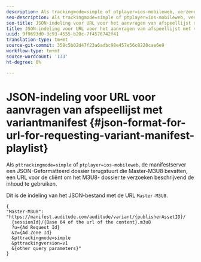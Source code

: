 ```yaml
---
description: Als trackingmode=simple of ptplayer=ios-mobileweb, verzendt de manifestserver een JSON-bestand met Master-M3U8, een URL die de client moet gebruiken om het M3U8-bestand met een beschrijving van de inhoud aan te vragen.
seo-description: Als trackingmode=simple of ptplayer=ios-mobileweb, verzendt de manifestserver een JSON-bestand met Master-M3U8, een URL die de client moet gebruiken om het M3U8-bestand met een beschrijving van de inhoud aan te vragen.
seo-title: JSON-indeling voor URL voor het aanvragen van afspeellijst met variantmanifest
title: JSON-indeling voor URL voor het aanvragen van afspeellijst met variantmanifest
uuid: 9f9693d0-3c93-4555-b20c-7f4576742f41
translation-type: tm+mt
source-git-commit: 358c5b02d47f23a6adbc98e457e56c8220cae6e9
workflow-type: tm+mt
source-wordcount: '133'
ht-degree: 0%

---
```



# JSON-indeling voor URL voor aanvragen van afspeellijst met variantmanifest {#json-format-for-url-for-requesting-variant-manifest-playlist}

Als `pttrackingmode=simple` of `ptplayer=ios-mobileweb`, de manifestserver een JSON-Geformatteerd dossier terugstuurt die Master-M3U8 bevatten, een URL voor de cliënt om het M3U8- dossier te verzoeken beschrijvend de inhoud te gebruiken.

Dit is de indeling van het JSON-bestand met de URL `Master-M3U8`.

```
{
"Master-M3U8": "https://manifest.auditude.com/auditude/variant/{publisherAssetID}/
  {sessionId}/{Base 64 of the url of the content}.m3u8
  ?u={Ad Request Id}
  &z={Ad Zone Id}
  &pttrackingmode=simple
  &pttrackingversion=v1
  &{other query parameters}"
}
```
